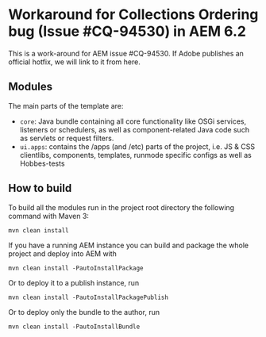 # Workaround for Collections Ordering bug (Issue #CQ-94530) in AEM 6.2

This is a work-around for AEM issue #CQ-94530. If Adobe publishes an official hotfix, we will link to it from here.

## Modules

The main parts of the template are:

* `core`: Java bundle containing all core functionality like OSGi services, listeners or schedulers, as well as component-related Java code such as servlets or request filters.
* `ui.apps`: contains the /apps (and /etc) parts of the project, i.e. JS & CSS clientlibs, components, templates, runmode specific configs as well as Hobbes-tests

## How to build

To build all the modules run in the project root directory the following command with Maven 3:

    mvn clean install

If you have a running AEM instance you can build and package the whole project and deploy into AEM with

    mvn clean install -PautoInstallPackage

Or to deploy it to a publish instance, run

    mvn clean install -PautoInstallPackagePublish

Or to deploy only the bundle to the author, run

    mvn clean install -PautoInstallBundle
